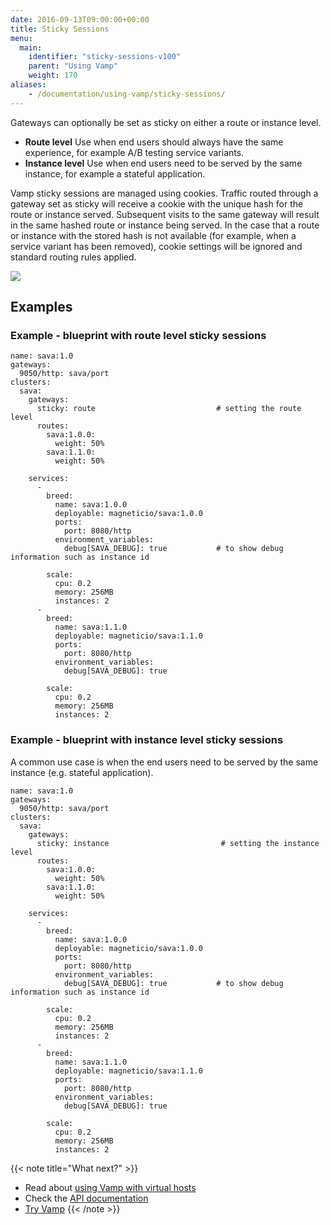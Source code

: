 ```yaml
---
date: 2016-09-13T09:00:00+00:00
title: Sticky Sessions
menu:
  main:
    identifier: "sticky-sessions-v100"
    parent: "Using Vamp"
    weight: 170
aliases:
    - /documentation/using-vamp/sticky-sessions/
---
```


Gateways can optionally be set as sticky on either a route or instance level.

* **Route level**
  Use when end users should always have the same experience, for example A/B testing service variants.
* **Instance level**
  Use when end users need to be served by the same instance, for example a stateful application.

Vamp sticky sessions are managed using cookies. Traffic routed through a gateway set as sticky will receive a cookie with the unique hash for the route or instance served. Subsequent visits to the same gateway will result in the same hashed route or instance being served. In the case that a route or instance with the stored hash is not available (for example, when a service variant has been removed), cookie settings will be ignored and standard routing rules applied.

![](/images/screens/v100/gateways_sticky_route.png)

## Examples

### Example - blueprint with route level sticky sessions

```
name: sava:1.0
gateways:
  9050/http: sava/port
clusters:
  sava:
    gateways:
      sticky: route                           # setting the route level
      routes:
        sava:1.0.0:
          weight: 50%
        sava:1.1.0:
          weight: 50%

    services:
      -
        breed:
          name: sava:1.0.0
          deployable: magneticio/sava:1.0.0
          ports:
            port: 8080/http
          environment_variables:
            debug[SAVA_DEBUG]: true           # to show debug information such as instance id

        scale:
          cpu: 0.2
          memory: 256MB
          instances: 2
      -
        breed:
          name: sava:1.1.0
          deployable: magneticio/sava:1.1.0
          ports:
            port: 8080/http
          environment_variables:
            debug[SAVA_DEBUG]: true

        scale:
          cpu: 0.2
          memory: 256MB
          instances: 2
```

### Example - blueprint with instance level sticky sessions

A common use case is when the end users need to be served by the same instance (e.g. stateful application).

```
name: sava:1.0
gateways:
  9050/http: sava/port
clusters:
  sava:
    gateways:
      sticky: instance                         # setting the instance level
      routes:
        sava:1.0.0:
          weight: 50%
        sava:1.1.0:
          weight: 50%

    services:
      -
        breed:
          name: sava:1.0.0
          deployable: magneticio/sava:1.0.0
          ports:
            port: 8080/http
          environment_variables:
            debug[SAVA_DEBUG]: true           # to show debug information such as instance id

        scale:
          cpu: 0.2
          memory: 256MB
          instances: 2
      -
        breed:
          name: sava:1.1.0
          deployable: magneticio/sava:1.1.0
          ports:
            port: 8080/http
          environment_variables:
            debug[SAVA_DEBUG]: true

        scale:
          cpu: 0.2
          memory: 256MB
          instances: 2
```

{{< note title="What next?" >}}
* Read about [using Vamp with virtual hosts](/documentation/using-vamp/v1.0.0/virtual-hosts/)
* Check the [API documentation](/documentation/api/v1.0.0/api-reference)
* [Try Vamp](/documentation/installation/hello-world)
{{< /note >}}
